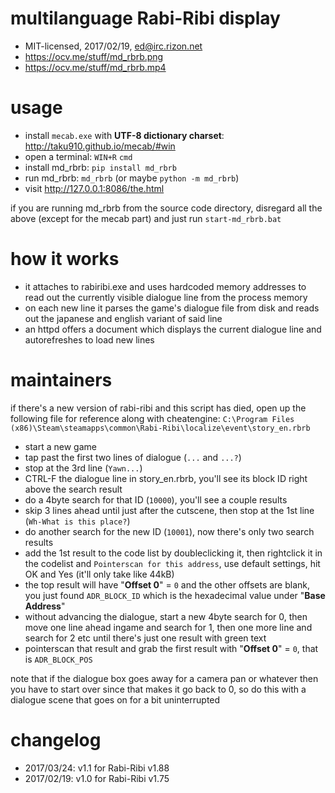 # multilanguage Rabi-Ribi display
* MIT-licensed, 2017/02/19, ed@irc.rizon.net
* https://ocv.me/stuff/md_rbrb.png
* https://ocv.me/stuff/md_rbrb.mp4


# usage
* install `mecab.exe` with **UTF-8 dictionary charset**: http://taku910.github.io/mecab/#win
* open a terminal: `WIN+R` `cmd`
* install md_rbrb: `pip install md_rbrb`
* run md_rbrb: `md_rbrb` (or maybe `python -m md_rbrb`)
* visit http://127.0.0.1:8086/the.html

if you are running md_rbrb from the source code directory, disregard all the above (except for the mecab part) and just run `start-md_rbrb.bat`


# how it works
* it attaches to rabiribi.exe and uses hardcoded memory addresses to read out the currently visible dialogue line from the process memory
* on each new line it parses the game's dialogue file from disk and reads out the japanese and english variant of said line
* an httpd offers a document which displays the current dialogue line and autorefreshes to load new lines


# maintainers
if there's a new version of rabi-ribi and this script has died, open up the following file for reference along with cheatengine: `C:\Program Files (x86)\Steam\steamapps\common\Rabi-Ribi\localize\event\story_en.rbrb`

* start a new game
* tap past the first two lines of dialogue (`...` and `...?`)
* stop at the 3rd line (`Yawn...`)
* CTRL-F the dialogue line in story_en.rbrb, you'll see its block ID right above the search result
* do a 4byte search for that ID (`10000`), you'll see a couple results
* skip 3 lines ahead until just after the cutscene, then stop at the 1st line (`Wh-What is this place?`)
* do another search for the new ID (`10001`), now there's only two search results
* add the 1st result to the code list by doubleclicking it, then rightclick it in the codelist and `Pointerscan for this address`, use default settings, hit OK and Yes (it'll only take like 44kB)
* the top result will have "**Offset 0**" = `0` and the other offsets are blank, you just found `ADR_BLOCK_ID` which is the hexadecimal value under "**Base Address**"
* without advancing the dialogue, start a new 4byte search for 0, then move one line ahead ingame and search for 1, then one more line and search for 2 etc until there's just one result with green text
* pointerscan that result and grab the first result with "**Offset 0**" = `0`, that is `ADR_BLOCK_POS`

note that if the dialogue box goes away for a camera pan or whatever then you have to start over since that makes it go back to 0, so do this with a dialogue scene that goes on for a bit uninterrupted


# changelog
* 2017/03/24: v1.1 for Rabi-Ribi v1.88
* 2017/02/19: v1.0 for Rabi-Ribi v1.75
